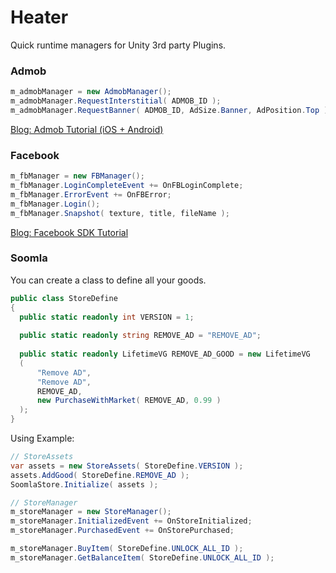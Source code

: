 # Heater
Quick runtime managers for Unity 3rd party Plugins.

### Admob

```c#
m_admobManager = new AdmobManager();
m_admobManager.RequestInterstitial( ADMOB_ID );
m_admobManager.RequestBanner( ADMOB_ID, AdSize.Banner, AdPosition.Top );
```

[Blog: Admob Tutorial (iOS + Android)](http://blog.ctrlxctrlv.net/en/unity-admob/)

### Facebook

```c#
m_fbManager = new FBManager();
m_fbManager.LoginCompleteEvent += OnFBLoginComplete;
m_fbManager.ErrorEvent += OnFBError;
m_fbManager.Login();
m_fbManager.Snapshot( texture, title, fileName );
```

[Blog: Facebook SDK Tutorial](http://blog.ctrlxctrlv.net/unity-facebook-sdk/)

### Soomla

You can create a class to define all your goods.

```c#
public class StoreDefine
{
  public static readonly int VERSION = 1;
  
  public static readonly string REMOVE_AD = "REMOVE_AD";
  
  public static readonly LifetimeVG REMOVE_AD_GOOD = new LifetimeVG
  (
      "Remove AD",
      "Remove AD",
      REMOVE_AD,
      new PurchaseWithMarket( REMOVE_AD, 0.99 )
  );
}
```

Using Example:

```c#
// StoreAssets
var assets = new StoreAssets( StoreDefine.VERSION );
assets.AddGood( StoreDefine.REMOVE_AD );
SoomlaStore.Initialize( assets );

// StoreManager
m_storeManager = new StoreManager();
m_storeManager.InitializedEvent += OnStoreInitialized;
m_storeManager.PurchasedEvent += OnStorePurchased;

m_storeManager.BuyItem( StoreDefine.UNLOCK_ALL_ID );
m_storeManager.GetBalanceItem( StoreDefine.UNLOCK_ALL_ID );
```
